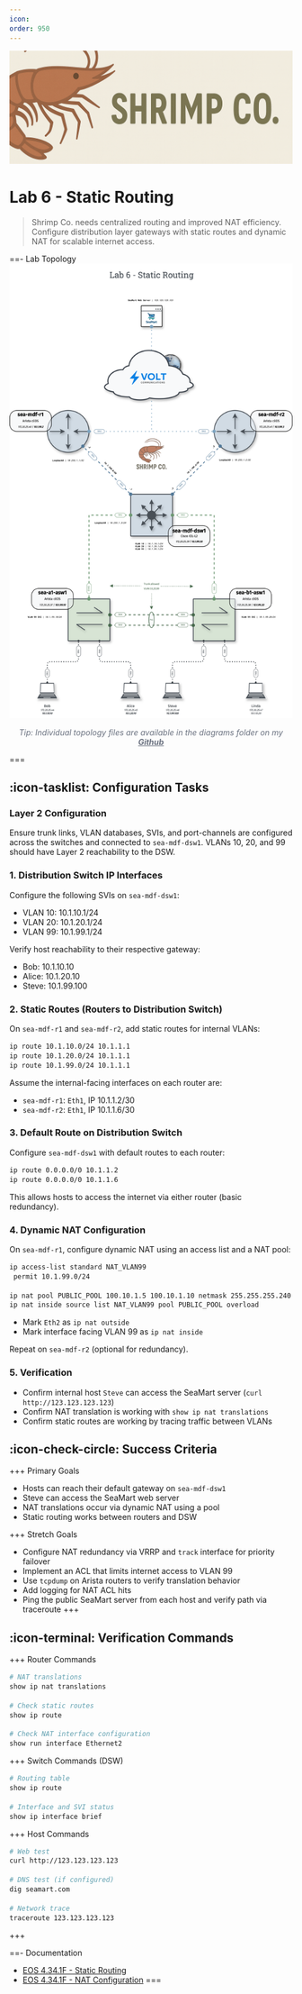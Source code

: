 ```yaml
---
icon:
order: 950
---
```

![](/static/network-academy/shrimpco/banner.png)

# Lab 6 - Static Routing
> Shrimp Co. needs centralized routing and improved NAT efficiency. Configure distribution layer gateways with static routes and dynamic NAT for scalable internet access.

==- Lab Topology
![](https://raw.githubusercontent.com/network-chadmin/containerlab/refs/heads/main/network-academy/shrimp-co/diagrams/06_static-routing.png)

<p style="font-style: italic; color: #6b7280; font-size: 0.875rem; margin-top: 8px; text-align: center;">
<em>Tip: Individual topology files are available in the diagrams folder on my<strong><a href="https://github.com/network-chadmin/containerlab/tree/main/network-academy/shrimp-co/diagrams" style="color: #6b7280;"> Github</a></strong></em>
</p>
===

## :icon-tasklist: Configuration Tasks

### Layer 2 Configuration

Ensure trunk links, VLAN databases, SVIs, and port-channels are configured across the switches and connected to `sea-mdf-dsw1`. VLANs 10, 20, and 99 should have Layer 2 reachability to the DSW.

### 1. Distribution Switch IP Interfaces

Configure the following SVIs on `sea-mdf-dsw1`:

* VLAN 10: 10.1.10.1/24
* VLAN 20: 10.1.20.1/24
* VLAN 99: 10.1.99.1/24

Verify host reachability to their respective gateway:

* Bob: 10.1.10.10
* Alice: 10.1.20.10
* Steve: 10.1.99.100

### 2. Static Routes (Routers to Distribution Switch)

On `sea-mdf-r1` and `sea-mdf-r2`, add static routes for internal VLANs:

```bash
ip route 10.1.10.0/24 10.1.1.1
ip route 10.1.20.0/24 10.1.1.1
ip route 10.1.99.0/24 10.1.1.1
```

Assume the internal-facing interfaces on each router are:

* `sea-mdf-r1`: `Eth1`, IP 10.1.1.2/30
* `sea-mdf-r2`: `Eth1`, IP 10.1.1.6/30

### 3. Default Route on Distribution Switch

Configure `sea-mdf-dsw1` with default routes to each router:

```bash
ip route 0.0.0.0/0 10.1.1.2
ip route 0.0.0.0/0 10.1.1.6
```

This allows hosts to access the internet via either router (basic redundancy).

### 4. Dynamic NAT Configuration

On `sea-mdf-r1`, configure dynamic NAT using an access list and a NAT pool:

```bash
ip access-list standard NAT_VLAN99
 permit 10.1.99.0/24

ip nat pool PUBLIC_POOL 100.10.1.5 100.10.1.10 netmask 255.255.255.240
ip nat inside source list NAT_VLAN99 pool PUBLIC_POOL overload
```

* Mark `Eth2` as `ip nat outside`
* Mark interface facing VLAN 99 as `ip nat inside`

Repeat on `sea-mdf-r2` (optional for redundancy).

### 5. Verification

* Confirm internal host `Steve` can access the SeaMart server (`curl http://123.123.123.123`)
* Confirm NAT translation is working with `show ip nat translations`
* Confirm static routes are working by tracing traffic between VLANs

## \:icon-check-circle: Success Criteria

+++ Primary Goals

* Hosts can reach their default gateway on `sea-mdf-dsw1`
* Steve can access the SeaMart web server
* NAT translations occur via dynamic NAT using a pool
* Static routing works between routers and DSW

+++ Stretch Goals

* Configure NAT redundancy via VRRP and `track` interface for priority failover
* Implement an ACL that limits internet access to VLAN 99
* Use `tcpdump` on Arista routers to verify translation behavior
* Add logging for NAT ACL hits
* Ping the public SeaMart server from each host and verify path via traceroute
  +++

## \:icon-terminal: Verification Commands

+++ Router Commands

```bash
# NAT translations
show ip nat translations

# Check static routes
show ip route

# Check NAT interface configuration
show run interface Ethernet2
```

+++ Switch Commands (DSW)

```bash
# Routing table
show ip route

# Interface and SVI status
show ip interface brief
```

+++ Host Commands

```bash
# Web test
curl http://123.123.123.123

# DNS test (if configured)
dig seamart.com

# Network trace
traceroute 123.123.123.123
```

+++

==- Documentation
* [EOS 4.34.1F - Static Routing](https://www.arista.com/en/um-eos/eos-ip-routing)
* [EOS 4.34.1F - NAT Configuration](https://www.arista.com/en/um-eos/eos-nat)
===

